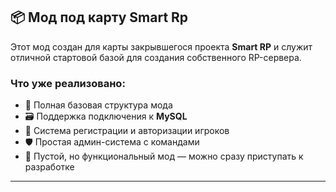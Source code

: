 ## 📦 Мод под карту Smart Rp

Этот мод создан для карты закрывшегося проекта **Smart RP** и служит отличной стартовой базой для создания собственного RP-сервера.

### Что уже реализовано:
- 📁 Полная базовая структура мода
- 🗃️ Поддержка подключения к **MySQL**
- 🔐 Система регистрации и авторизации игроков
- 🛡️ Простая админ-система с командами
- 📝 Пустой, но функциональный мод — можно сразу приступать к разработке

---


